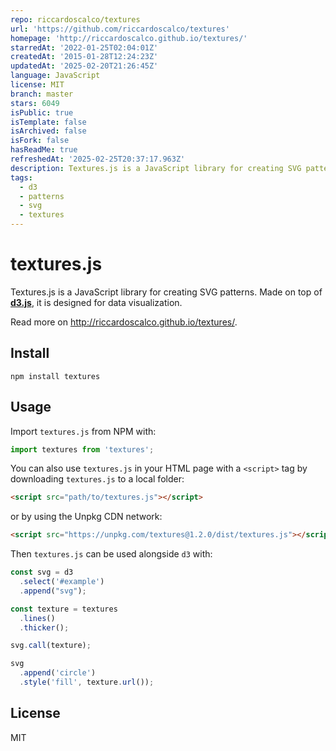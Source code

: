 ```yaml
---
repo: riccardoscalco/textures
url: 'https://github.com/riccardoscalco/textures'
homepage: 'http://riccardoscalco.github.io/textures/'
starredAt: '2022-01-25T02:04:01Z'
createdAt: '2015-01-28T12:24:23Z'
updatedAt: '2025-02-20T21:26:45Z'
language: JavaScript
license: MIT
branch: master
stars: 6049
isPublic: true
isTemplate: false
isArchived: false
isFork: false
hasReadMe: true
refreshedAt: '2025-02-25T20:37:17.963Z'
description: Textures.js is a JavaScript library for creating SVG patterns
tags:
  - d3
  - patterns
  - svg
  - textures
---
```


# textures.js

Textures.js is a JavaScript library for creating SVG patterns.
Made on top of [**d3.js**](https://d3js.org/), it is designed for data visualization.

Read more on http://riccardoscalco.github.io/textures/.

## Install

```
npm install textures
```

## Usage

Import `textures.js` from NPM with:

```js
import textures from 'textures';
```

You can also use `textures.js` in your HTML page with a `<script>` tag by downloading `textures.js` to a local folder:

```html
<script src="path/to/textures.js"></script>
```

or by using the Unpkg CDN network:

```html
<script src="https://unpkg.com/textures@1.2.0/dist/textures.js"></script>
```

Then `textures.js` can be used alongside `d3` with:

```js
const svg = d3
  .select('#example')
  .append("svg");

const texture = textures
  .lines()
  .thicker();

svg.call(texture);

svg
  .append('circle')
  .style('fill', texture.url());
```

## License

MIT
